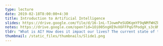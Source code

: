 ```yaml
---
type: lecture
date: 2019-02-18T8:00:00+4:30
title: Introduction to Artificial Intelligence
slides: https://drive.google.com/file/d/16-1nL-TJowmPeSUDKqmYF9qNMfWHZbsI/view?usp=sharing
notes: https://drive.google.com/open?id=1Oi005ngHI9vX6FFPqGfPodgX_s3c8MwU
tldr: "What is AI? How does it impact our lives? The current state of the art."
thumbnail: /static_files/thumbnails/Slide1.png
---
```

